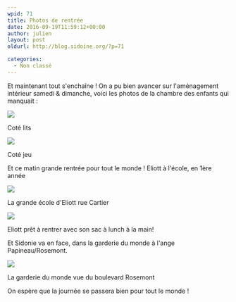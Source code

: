 ```yaml
---
wpid: 71
title: Photos de rentrée
date: 2016-09-19T11:59:12+00:00
author: julien
layout: post
oldurl: http://blog.sidoine.org/?p=71

categories:
  - Non classé
---
```

Et maintenant tout s'enchaîne ! On a pu bien avancer sur l'aménagement intérieur samedi & dimanche, voici les photos de la chambre des enfants qui manquait :

![](/media/2016/wp-1474299404260.jpeg)

Coté lits

![](/media/2016/wp-1474299398237.jpeg)

Coté jeu

Et ce matin grande rentrée pour tout le monde ! Eliott à l'école, en 1ère année

![](/media/2016/wp-1474299410153.jpeg)

La grande école d'Eliott rue Cartier

![](/media/2016/wp-1474299419664.jpeg)

Eliott prêt à rentrer avec son sac à lunch à la main!

Et Sidonie va en face, dans la garderie du monde à l'ange Papineau/Rosemont.

![](/media/2016/wp-1474299423058.jpeg)

La garderie du monde vue du boulevard Rosemont

On espère que la journée se passera bien pour tout le monde !
